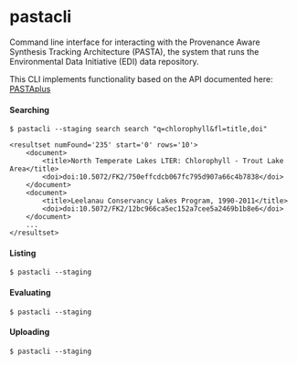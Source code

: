pastacli
==========================

Command line interface for interacting with the Provenance Aware Synthesis
Tracking Architecture (PASTA), the system that runs the Environmental Data
Initiative (EDI) data repository.

This CLI implements functionality based on the API documented here:
[PASTAplus](http://pastaplus-core.readthedocs.io/en/latest/index.html)



#### Searching

``` 
$ pastacli --staging search search "q=chlorophyll&fl=title,doi"

<resultset numFound='235' start='0' rows='10'>
    <document>
        <title>North Temperate Lakes LTER: Chlorophyll - Trout Lake Area</title>
        <doi>doi:10.5072/FK2/750effcdcb067fc795d907a66c4b7838</doi>
    </document>
    <document>
        <title>Leelanau Conservancy Lakes Program, 1990-2011</title>
        <doi>doi:10.5072/FK2/12bc966ca5ec152a7cee5a2469b1b8e6</doi>
    </document>    
    ...
</resultset>
```

#### Listing

``` 
$ pastacli --staging 
```

#### Evaluating

``` 
$ pastacli --staging 
```

#### Uploading

``` 
$ pastacli --staging 
```
